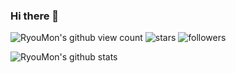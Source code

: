 ### Hi there 👋

<!--
**RyouMon/RyouMon** is a ✨ _special_ ✨ repository because its `README.md` (this file) appears on your GitHub profile.

Here are some ideas to get you started:

- 🔭 I’m currently working on ...
- 🌱 I’m currently learning ...
- 👯 I’m looking to collaborate on ...
- 🤔 I’m looking for help with ...
- 💬 Ask me about ...
- 📫 How to reach me: ...
- 😄 Pronouns: ...
- ⚡ Fun fact: ...
-->
![RyouMon's github view count](https://komarev.com/ghpvc/?username=RyouMon) ![stars](https://img.shields.io/github/stars/RyouMon?style=social) ![followers](https://img.shields.io/github/followers/RyouMon?color=%23ff4a4a&logoColor=%23fff&style=plastic)


![RyouMon's github stats](https://github-readme-stats.vercel.app/api?username=RyouMon&show_icons=true&theme=radical)
